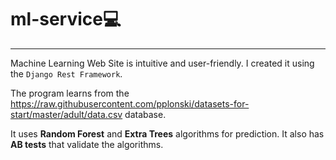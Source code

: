 # ml-service💻
-------
Machine Learning Web Site is intuitive and user-friendly. I created it using the ``Django Rest Framework``.

The program learns from the https://raw.githubusercontent.com/pplonski/datasets-for-start/master/adult/data.csv database.

It uses **Random Forest** and **Extra Trees** algorithms for prediction.
It also has **AB tests** that validate the algorithms.
